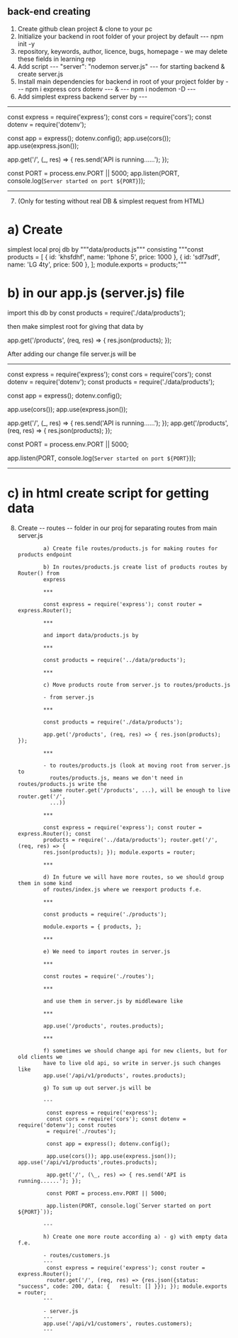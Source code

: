## back-end creating

1. Create github clean project & clone to your pc
2. Initialize your backend in root folder of your project by default --- npm
   init -y
3. repository, keywords, author, licence, bugs, homepage - we may delete these
   fields in learning rep
4. Add script --- "server": "nodemon server.js" --- for starting backend &
   create server.js
5. Install main dependencies for backend in root of your project folder by ---
   npm i express cors dotenv --- & --- npm i nodemon -D ---
6. Add simplest express backend server by ---

---

const express = require('express'); const cors = require('cors'); const dotenv =
require('dotenv');

const app = express(); dotenv.config(); app.use(cors());
app.use(express.json());

app.get('/', (\_, res) => { res.send('API is running......'); });

const PORT = process.env.PORT || 5000; app.listen(PORT,
console.log(`Server started on port ${PORT}`));

---

7. (Only for testing without real DB & simplest request from HTML)

# a) Create

simplest local proj db by """data/products.js""" consisting """const products =
[ { id: 'khsfdhf', name: 'Iphone 5', price: 1000 }, { id: 'sdf7sdf', name: 'LG
4ty', price: 500 }, ]; module.exports = products;"""

# b) in our app.js (server.js) file

import this db by const products = require('./data/products');

then make simplest root for giving that data by

app.get('/products', (req, res) => { res.json(products); });

After adding our change file server.js will be

---

const express = require('express'); const cors = require('cors'); const dotenv =
require('dotenv'); const products = require('./data/products');

const app = express(); dotenv.config();

app.use(cors()); app.use(express.json());

app.get('/', (\_, res) => { res.send('API is running......'); });
app.get('/products', (req, res) => { res.json(products); });

const PORT = process.env.PORT || 5000;

app.listen(PORT, console.log(`Server started on port ${PORT}`));

---

# c) in html create script for getting data

<script>
      const productsRequest = fetch('http://localhost:5555/products');

      productsRequest
        .then(response => {
          if (!response.ok) {
            throw new Error('Request error');
          }
          return response.json();
        })
        .then(result => console.log(result))
        .catch(error => console.log(error));
    </script>

8.  Create -- routes -- folder in our proj for separating routes from main
    server.js

                a) Create file routes/products.js for making routes for products endpoint

                b) In routes/products.js create list of products routes by Router() from
                express

                ***

                const express = require('express'); const router = express.Router();

                ***

                and import data/products.js by

                ***

                const products = require('../data/products');

                ***

                c) Move products route from server.js to routes/products.js

                - from server.js

                ***

                const products = require('./data/products');

                app.get('/products', (req, res) => { res.json(products); });

                ***

                - to routes/products.js (look at moving root from server.js to
                  routes/products.js, means we don't need in routes/products.js write the
                  same router.get('/products', ...), will be enough to live router.get('/',
                  ...))

                ***

                const express = require('express'); const router = express.Router(); const
                products = require('../data/products'); router.get('/', (req, res) => {
                res.json(products); }); module.exports = router;

                ***

                d) In future we will have more routes, so we should group them in some kind
                of routes/index.js where we reexport products f.e.

                ***

                const products = require('./products');

                module.exports = { products, };

                ***

                e) We need to import routes in server.js

                ***

                const routes = require('./routes');

                ***

                and use them in server.js by middleware like

                ***

                app.use('/products', routes.products);

                ***

                f) sometimes we should change api for new clients, but for old clients we
                have to live old api, so write in server.js such changes like
                app.use('/api/v1/products', routes.products);

                g) To sum up out server.js will be

                ---

                 const express = require('express');
                 const cors = require('cors'); const dotenv = require('dotenv'); const routes
                 = require('./routes');

                 const app = express(); dotenv.config();

                 app.use(cors()); app.use(express.json()); app.use('/api/v1/products',routes.products);

                 app.get('/', (\_, res) => { res.send('API is running......'); });

                 const PORT = process.env.PORT || 5000;

                 app.listen(PORT, console.log(`Server started on port ${PORT}`));

                ---

                h) Create one more route according a) - g) with empty data f.e.

                - routes/customers.js
                ---
                 const express = require('express'); const router = express.Router();
                 router.get('/', (req, res) => {res.json({status: "success", code: 200, data: {   result: [] }}); }); module.exports = router;
                ---

                - server.js
                ---
                app.use('/api/v1/customers', routes.customers);
                ---
